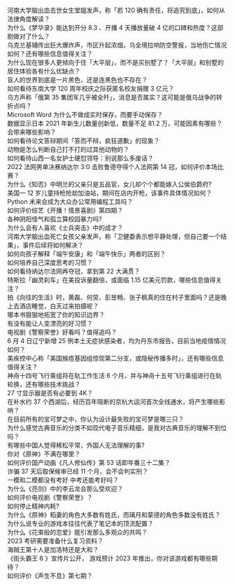 河南大学脑出血去世女生堂姐发声，称「若 120 确有责任，将追究到底」，如何从法律角度解读？  
为什么《梦华录》能达到开分 8.3 、开播 4 天播放量破 4 亿的口碑和热度？这部剧做对了什么？  
乌克兰基辅传出巨大爆炸声，市区升起浓烟，乌全境拉响防空警报，当地伤亡情况如何？还有哪些信息值得关注？  
为什么现在很多人更倾向于住「大平层」，而不是买别墅了？「大平层」和别墅的居住体验各有什么优缺点？  
盲人的世界到底是一片黑色，还是连黑色也不存在？  
如何看待东南大学 120 周年校庆之际获匿名校友捐赠 3 亿元？  
乌方声称「俄第 35 集团军几乎被全歼」，消息是否属实？这可能是俄乌战争的转折点吗？  
Microsoft Word 为什么不做成实时保存，而要手动保存？  
数据显示日本 2021 年新生儿数量创新低，数量不足 81.2 万，可能因素有哪些？会带来哪些影响？  
如何看待论文答辩期间「答而不辩，疯狂道歉」的现象？  
动物是怎么判断自己打不打的过其他动物的？  
如何看待山西一名女护士硬怼领导：别说那么多废话？  
2022 法网男单决赛纳达尔 3:0 击败鲁德夺得个人法网第 14 冠，如何评价本场比赛？  
为什么《知否》中明兰的父亲只是五品官，女儿却个个都能嫁入公侯伯爵府?  
美国一 12 岁儿童持枪抢劫加油站，期间在店内开枪，该事件具体情况如何？  
Python 未来会成为大众办公常用编程工具吗？  
如何评价综艺《开播！情景喜剧》第四期？  
各种阴阳怪气和孤立算校园暴力吗?  
为什么会有人喜欢《士兵突击》中的成才？  
河南大学脑出血死亡女孩父亲发声，称「卫健委表示想平静处理，但自己要一个结果」，事件后续将如何解决？  
如何向孩子解释「端午安康」和「端午快乐」两者的区别？  
如何培养自己深度思考的习惯？  
如何看待纳达尔法网再夺冠，拿到第 22 大满贯？  
特斯拉「幽灵刹车」在美投诉量翻倍，或面临 1.15 亿美元罚款，哪些信息值得关注？  
拍《向往的生活》时，黄磊、何炅、彭昱畅、张子枫真的住在村子里面吗？还是晚上去酒店睡觉，白天过来拍摄呢？  
哪本书狠狠地拓宽了你的知识边界？  
有没有能让人变漂亮的好习惯？  
电视剧《警察荣誉》好看吗？值得追吗？  
6 月 4 日辽宁新增 25 例本土无症状感染者，均为丹东市报告，目前当地疫情情况如何？  
美疾控中心称「美国猴痘基因组惊现第二分支，或隐秘传播多时」，还有哪些信息值得关注？  
神舟十四号飞行乘组将在轨工作生活 6 个月，并与神舟十五号飞行乘组进行在轨轮换，还有哪些技术挑战？  
27 寸显示器是否有必要到 4K？  
在补水约 37 个西湖后，经历百年阻断的京杭大运河首次全线通水，将产生哪些影响？  
在目前所有的宝可梦之中，你认为设计最失败的宝可梦是哪三只？  
为什么感觉古典音乐的分类不如现代电子音乐精细，是我对古典音乐的理解不到位吗？  
有哪些中国人觉得稀松平常，外国人无法理解的事?  
你对《原神》不满在哪里？  
如何评价国产动画《凡人修仙传》第 53 话即年番三十二集？  
诈骗 37 天后取保候审已经 11 个月，会不会判实刑？  
一模和二模都没有考好 中考还能考好吗？  
为什么《亮剑》中的李云龙会那么受欢迎？  
如何评价电视剧《警察荣誉》？  
如何停止精神内耗?  
为什么《原神》稻妻的角色大多数有姓氏，而璃月和蒙德的角色多数没有姓氏？  
为什么说专业的游戏本往往代表了笔记本的顶流配置？  
为什么《花束般的恋爱》能引发那么多观众的共鸣？  
2023 考研需要准备什么复习资料？  
海贼王第十人是加洛特还是大和？  
《街头霸王 6 》宣传片公开， 游戏预计 2023 年推出，你对该游戏都有哪些期待？  
如何评价《声生不息》第七期？  
